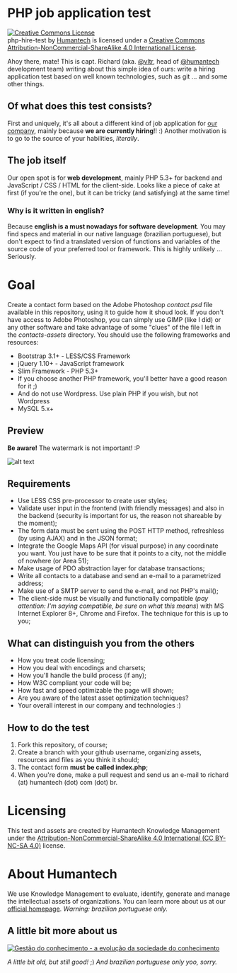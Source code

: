 # PHP job application test
<a rel="license" href="http://creativecommons.org/licenses/by-nc-sa/4.0/"><img alt="Creative Commons License" style="border-width:0" src="http://i.creativecommons.org/l/by-nc-sa/4.0/88x31.png" /></a><br /><span xmlns:dct="http://purl.org/dc/terms/" property="dct:title">php-hire-test</span> by <a xmlns:cc="http://creativecommons.org/ns#" href="https://github.com/humantech/php-hire-test" property="cc:attributionName" rel="cc:attributionURL">Humantech</a> is licensed under a <a rel="license" href="http://creativecommons.org/licenses/by-nc-sa/4.0/">Creative Commons Attribution-NonCommercial-ShareAlike 4.0 International License</a>.

Ahoy there, mate! This is capt. Richard (aka. [@vltr](https://github.com/vltr), head of [@humantech](https://github.com/orgs/humantech/members) development team) writing about this simple idea of ours: write a hiring application test based on well known technologies, such as git ... and some other things.

## Of what does this test consists?
First and uniquely, it's all about a different kind of job application for [our company](http://www.humantech.com.br/), mainly because **we are currently hiring**!! :) Another motivation is to go to the source of your habilities, _literally_.

## The job itself
Our open spot is for **web development**, mainly PHP 5.3+ for backend and JavaScript / CSS / HTML for the client-side. Looks like a piece of cake at first (if you're the one), but it can be tricky (and satisfying) at the same time!

### Why is it written in english?
Because **english is a must nowadays for software development**. You may find specs and material in our native language (brazilian portuguese), but don't expect to find a translated version of functions and variables of the source code of your preferred tool or framework. This is highly unlikely ... Seriously.

# Goal
Create a contact form based on the Adobe Photoshop _contact.psd_ file available in this repository, using it to guide how it shoud look. If you don't have access to Adobe Photoshop, you can simply use GIMP (like I did) or any other software and take advantage of some "clues" of the file I left in the _contacts-assets_ directory. You should use the following frameworks and resources:

* Bootstrap 3.1+ - LESS/CSS Framework
* jQuery 1.10+ - JavaScript framework
* Slim Framework - PHP 5.3+
 * If you choose another PHP framework, you'll better have a good reason for it ;)
  * And do not use Wordpress. Use plain PHP if you wish, but not Wordpress
* MySQL 5.x+

## Preview
**Be aware!** The watermark is not important! :P

![alt text](//github.com/humantech/php-hire-test/raw/master/contacts-assets/contacts_preview_small.png "Contacts preview")

## Requirements
* Use LESS CSS pre-processor to create user styles;
* Validate user input in the frontend (with friendly messages) and also in the backend (security is important for us, the reason not shareable by the moment);
* The form data must be sent using the POST HTTP method, refreshless (by using AJAX) and in the JSON format;
* Integrate the Google Maps API (for visual purpose) in any coordinate you want. You just have to be sure that it points to a city, not the middle of nowhere (or Area 51);
* Make usage of PDO abstraction layer for database transactions;
* Write all contacts to a database and send an e-mail to a parametrized address;
* Make use of a SMTP server to send the e-mail, and not PHP's mail();
* The client-side must be visually and functionally compatible (_pay attention: I'm saying compatible, be sure on what this means_) with MS Internet Explorer 8+, Chrome and Firefox. The technique for this is up to you;

## What can distinguish you from the others
* How you treat code licensing;
* How you deal with encodings and charsets;
* How you'll handle the build process (if any);
* How W3C compliant your code will be;
* How fast and speed optimizable the page will shown;
* Are you aware of the latest asset optimization techniques?
* Your overall interest in our company and technologies :)

## How to do the test
1. Fork this repository, of course;
2. Create a branch with your github username, organizing assets, resources and files as you think it should;
3. The contact form **must be called index.php**;
4. When you're done, make a pull request and send us an e-mail to richard (at) humantech (dot) com (dot) br.

# Licensing
This test and assets are created by Humantech Knowledge Management under the [
Attribution-NonCommercial-ShareAlike 4.0 International (CC BY-NC-SA 4.0)](http://creativecommons.org/licenses/by-nc-sa/4.0/legalcode) license.

# About Humantech
We use Knowledge Management to evaluate, identify, generate and manage the intellectual assets of organizations. You can learn more about us at our [official homepage](http://www.humantech.com.br/). _Warning: brazilian portuguese only._

## A little bit more about us

[![Gestão do conhecimento - a evolução da sociedade do conhecimento ](http://img.youtube.com/vi/ZNEqk_u3twY/0.jpg)](http://www.youtube.com/watch?v=ZNEqk_u3twY)

_A little bit old, but still good!_ ;)
_And brazilian portuguese only yoo, sorry._
